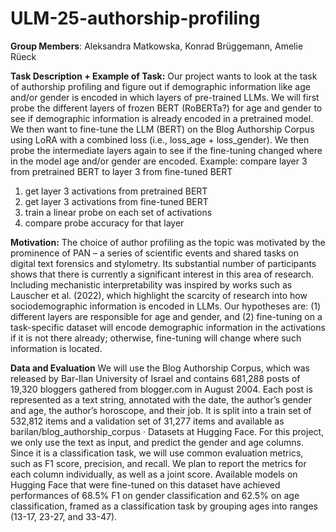# ULM-25-authorship-profiling

**Group Members**: Aleksandra Matkowska, Konrad Brüggemann, Amelie Rüeck

**Task Description + Example of Task:**
Our project wants to look at the task of authorship profiling and figure out if demographic information like age and/or gender is encoded in which layers of pre-trained LLMs. We will first probe the different layers of frozen BERT (RoBERTa?) for age and gender to see if demographic information is already encoded in a pretrained model. We then want to fine-tune the LLM (BERT) on the Blog Authorship Corpus using LoRA with a combined loss (i.e., loss_age + loss_gender). We then probe the intermediate layers again to see if the fine-tuning changed where in the model age and/or gender are encoded. 
Example: compare layer 3 from pretrained BERT to layer 3 from fine-tuned BERT
1. get layer 3 activations from pretrained BERT
2. get layer 3 activations from fine-tuned BERT
3. train a linear probe on each set of activations
4. compare probe accuracy for that layer

**Motivation:**
The choice of author profiling as the topic was motivated by the prominence of PAN – a series of scientific events and shared tasks on digital text forensics and stylometry. Its substantial number of participants shows that there is currently a significant interest in this area of research. Including mechanistic interpretability was inspired by works such as Lauscher et al. (2022), which highlight the scarcity of research into how sociodemographic information is encoded in LLMs. Our hypotheses are: (1) different layers are responsible for age and gender, and (2)  fine-tuning on a task-specific dataset will encode demographic information in the activations if it is not there already; otherwise, fine-tuning will change where such information is located. 

**Data and Evaluation**
We will use the Blog Authorship Corpus, which was released by Bar-Ilan University of Israel and contains 681,288 posts of 19,320 bloggers gathered from blogger.com in August 2004. Each post is represented as a text string, annotated with the date,
 the author’s gender and age, the author’s horoscope, and their job. It is split into a train set of 532,812 items and a validation set of 31,277 items and available as  barilan/blog_authorship_corpus · Datasets at Hugging Face. For this project, we only use the text as input, and predict the gender and age columns. Since it is a classification task, we will use common evaluation metrics, such as F1 score, precision, and recall. We plan to report the metrics for each column individually, as well as a joint score. Available models on Hugging Face that were fine-tuned on this dataset have achieved performances of 68.5% F1 on gender classification and 62.5% on age classification, framed as a classification task by grouping ages into ranges (13-17, 23-27, and 33-47).
